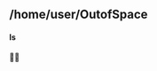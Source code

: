 ## /home/user/OutofSpace
#### ls
🐱‍💻





























































































<!--
 ____ ____ ____ ____ ____ 
||s |||p |||a |||c |||e ||
||__|||__|||__|||__|||__||
|/__\|/__\|/__\|/__\|/__\|
-->
